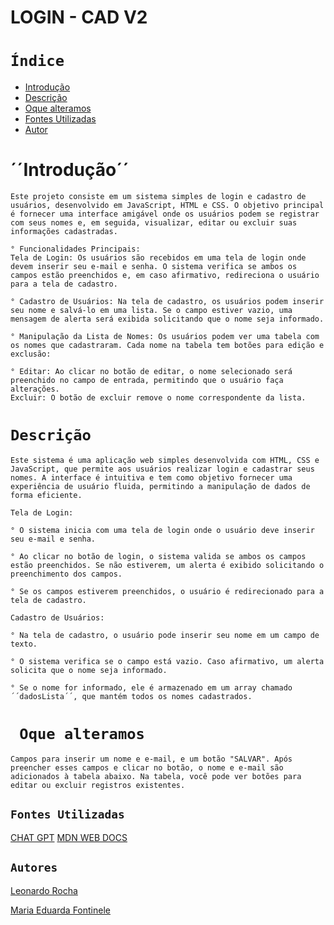 # LOGIN - CAD V2
 
# ``Índice``
 
* [Introdução](#introdução)
* [Descrição](#descrição)
* [Oque alteramos](#oque-alteramos)
* [Fontes Utilizadas](#fontes-utilizadas)
* [Autor](#autor)
 
# ´´Introdução´´
    Este projeto consiste em um sistema simples de login e cadastro de usuários, desenvolvido em JavaScript, HTML e CSS. O objetivo principal é fornecer uma interface amigável onde os usuários podem se registrar com seus nomes e, em seguida, visualizar, editar ou excluir suas informações cadastradas.
 
    ° Funcionalidades Principais:
    Tela de Login: Os usuários são recebidos em uma tela de login onde devem inserir seu e-mail e senha. O sistema verifica se ambos os campos estão preenchidos e, em caso afirmativo, redireciona o usuário para a tela de cadastro.
 
    ° Cadastro de Usuários: Na tela de cadastro, os usuários podem inserir seu nome e salvá-lo em uma lista. Se o campo estiver vazio, uma mensagem de alerta será exibida solicitando que o nome seja informado.
 
    ° Manipulação da Lista de Nomes: Os usuários podem ver uma tabela com os nomes que cadastraram. Cada nome na tabela tem botões para edição e exclusão:
 
    ° Editar: Ao clicar no botão de editar, o nome selecionado será preenchido no campo de entrada, permitindo que o usuário faça alterações.
    Excluir: O botão de excluir remove o nome correspondente da lista.
 
# ``Descrição``
    Este sistema é uma aplicação web simples desenvolvida com HTML, CSS e JavaScript, que permite aos usuários realizar login e cadastrar seus nomes. A interface é intuitiva e tem como objetivo fornecer uma experiência de usuário fluida, permitindo a manipulação de dados de forma eficiente.
 
    Tela de Login:
 
    ° O sistema inicia com uma tela de login onde o usuário deve inserir seu e-mail e senha.
 
    ° Ao clicar no botão de login, o sistema valida se ambos os campos estão preenchidos. Se não estiverem, um alerta é exibido solicitando o preenchimento dos campos.
 
    ° Se os campos estiverem preenchidos, o usuário é redirecionado para a tela de cadastro.
 
    Cadastro de Usuários:
 
    ° Na tela de cadastro, o usuário pode inserir seu nome em um campo de texto.
 
    ° O sistema verifica se o campo está vazio. Caso afirmativo, um alerta solicita que o nome seja informado.
 
    ° Se o nome for informado, ele é armazenado em um array chamado ´´dadosLista´´, que mantém todos os nomes cadastrados.
 
# `` Oque alteramos``
    Campos para inserir um nome e e-mail, e um botão "SALVAR". Após preencher esses campos e clicar no botão, o nome e e-mail são adicionados à tabela abaixo. Na tabela, você pode ver botões para editar ou excluir registros existentes.
 
## ``Fontes Utilizadas``
[CHAT GPT](https://chatgpt.com/)
[MDN WEB DOCS](https://developer.mozilla.org/pt-BR/docs/Web/JavaScript/Guide/Indexed_collections)
 
## ``Autores``
 
[Leonardo Rocha](https://github.com/LeonardoRochaMarista)
 
[Maria Eduarda Fontinele](https://github.com/dudafontinele)
 